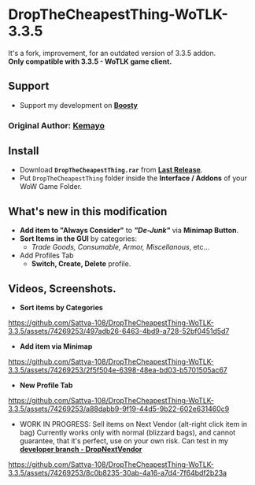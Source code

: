 # DropTheCheapestThing-WoTLK-3.3.5
It's a fork, improvement, for an outdated version of 3.3.5 addon.<br>
**Only compatible with 3.3.5 - WoTLK game client.**

## Support
- Support my development on **[Boosty](https://boosty.to/sattva108)**

### Original Author: [Kemayo](https://legacy.curseforge.com/members/kemayo/projects)

## Install

- Download **` DropTheCheapestThing.rar `** from [**Last Release**](https://github.com/Sattva-108/DropTheCheapestThing-WoTLK-3.3.5/releases).
- Put ` DropTheCheapestThing ` folder inside the **Interface / Addons** of your WoW Game Folder.

## What's new in this modification
- **Add item to "Always Consider"** to ***"De-Junk"*** via **Minimap Button**. 
- **Sort Items in the GUI** by categories:
   - *Trade Goods, Consumable, Armor, Miscellanous*, etc...
- Add Profiles Tab
   - **Switch, Create, Delete** profile.

## Videos, Screenshots.

- **Sort items by Categories**

https://github.com/Sattva-108/DropTheCheapestThing-WoTLK-3.3.5/assets/74269253/497adb26-6463-4bd9-a728-52bf0451d5d7


  
- **Add item via Minimap**

https://github.com/Sattva-108/DropTheCheapestThing-WoTLK-3.3.5/assets/74269253/2f5f504e-6398-48ea-bd03-b5701505ac67

- **New Profile Tab**

https://github.com/Sattva-108/DropTheCheapestThing-WoTLK-3.3.5/assets/74269253/a88dabb9-9f19-44d5-9b22-602e631460c9


- WORK IN PROGRESS: Sell items on Next Vendor (alt-right click item in bag)
Currently works only with normal (blizzard bags), and cannot guarantee, that it's perfect, use on your own risk.
Can test in my **[developer branch - DropNextVendor](https://github.com/Sattva-108/DropTheCheapestThing-WoTLK-3.3.5/tree/dropNextVendor)**

https://github.com/Sattva-108/DropTheCheapestThing-WoTLK-3.3.5/assets/74269253/8c0b8235-30ab-4a16-a7d4-7f64bdf2b23a


